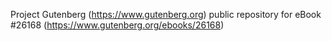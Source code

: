 Project Gutenberg (https://www.gutenberg.org) public repository for eBook #26168 (https://www.gutenberg.org/ebooks/26168)

